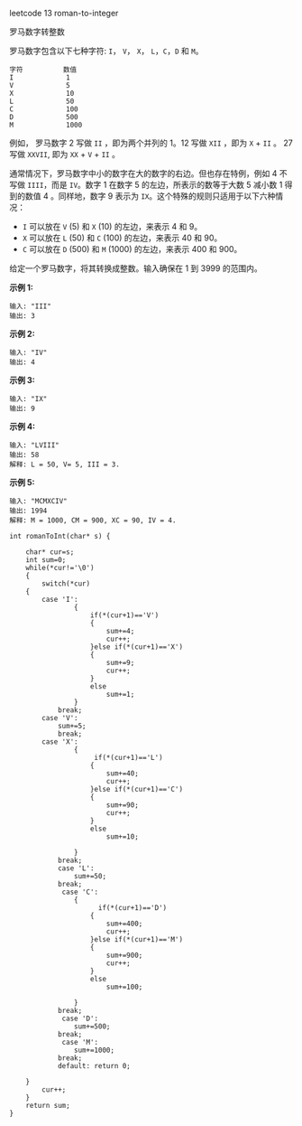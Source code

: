 leetcode 13 roman-to-integer

罗马数字转整数

罗马数字包含以下七种字符: `I`， `V`， `X`， `L`，`C`，`D` 和 `M`。

```
字符          数值
I             1
V             5
X             10
L             50
C             100
D             500
M             1000
```

例如， 罗马数字 2 写做 `II` ，即为两个并列的 1。12 写做 `XII` ，即为 `X` + `II` 。 27 写做  `XXVII`, 即为 `XX` + `V` + `II` 。

通常情况下，罗马数字中小的数字在大的数字的右边。但也存在特例，例如 4 不写做 `IIII`，而是 `IV`。数字 1 在数字 5 的左边，所表示的数等于大数 5 减小数 1 得到的数值 4 。同样地，数字 9 表示为 `IX`。这个特殊的规则只适用于以下六种情况：

- `I` 可以放在 `V` (5) 和 `X` (10) 的左边，来表示 4 和 9。
- `X` 可以放在 `L` (50) 和 `C` (100) 的左边，来表示 40 和 90。 
- `C` 可以放在 `D` (500) 和 `M` (1000) 的左边，来表示 400 和 900。

给定一个罗马数字，将其转换成整数。输入确保在 1 到 3999 的范围内。

**示例 1:**

```
输入: "III"
输出: 3
```

**示例 2:**

```
输入: "IV"
输出: 4
```

**示例 3:**

```
输入: "IX"
输出: 9
```

**示例 4:**

```
输入: "LVIII"
输出: 58
解释: L = 50, V= 5, III = 3.

```

**示例 5:**

```
输入: "MCMXCIV"
输出: 1994
解释: M = 1000, CM = 900, XC = 90, IV = 4.
```

```
int romanToInt(char* s) {
    
    char* cur=s;
    int sum=0;
    while(*cur!='\0')
    {
        switch(*cur)
    {
        case 'I':
                {
                    if(*(cur+1)=='V')
                    {
                        sum+=4;
                        cur++;
                    }else if(*(cur+1)=='X')
                    {
                        sum+=9;
                        cur++;
                    }
                    else
                        sum+=1;
                }
            break;
        case 'V':
            sum+=5;
            break;
        case 'X':
                {
                     if(*(cur+1)=='L')
                    {
                        sum+=40;
                        cur++;
                    }else if(*(cur+1)=='C')
                    {
                        sum+=90;
                        cur++;
                    }
                    else
                        sum+=10;
                    
                }
            break;
            case 'L':
                sum+=50;
            break;
             case 'C':
                {
                      if(*(cur+1)=='D')
                    {
                        sum+=400;
                        cur++;
                    }else if(*(cur+1)=='M')
                    {
                        sum+=900;
                        cur++;
                    }
                    else
                        sum+=100;
                    
                }
            break;
             case 'D':
                sum+=500;
            break;
             case 'M':
                sum+=1000;
            break;
            default: return 0;
            
    }
        cur++;
    }
    return sum;
}
```

